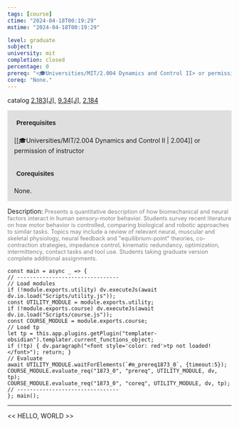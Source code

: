 ```yaml
---
tags: [course]
ctime: "2024-04-18T00:19:29"
mstime: "2024-04-18T00:19:29"

level: graduate
subject: 
university: mit
completion: closed
percentage: 0
prereq: "<🎓Universities/MIT/2.004 Dynamics and Control II> or permission of instructor"
coreq: "None."
---
```


catalog [2.183[J]](http://student.mit.edu/catalog/m2a.html#2.183), [9.34[J]](http://student.mit.edu/catalog/m9a.html#9.34), [2.184](http://student.mit.edu/catalog/m2a.html#2.184)

<span style="display: block; padding: 15px; background-color: rgb(100, 100, 100, 0.2);"><font id="m_prereq1873_0" style="display: block; font-family: Arial, sans-serif; font-weight: bold; padding: 5px">Prerequisites</font><br><span id="prereq1873_0">[[🎓Universities/MIT/2.004 Dynamics and Control II | 2.004]] or permission of instructor</span></span>
<span style="display: block; padding: 15px; background-color: rgb(100, 100, 100, 0.2);"><font id="m_coreq1873_0" style="display: block; font-family: Arial, sans-serif; font-weight: bold; padding: 5px">Corequisites</font><br><span id="coreq1873_0">None.</span></span>

<font style="">Description:</font>
<font style="color: grey; font-size: 0.8rem;">Presents a quantitative description of how biomechanical and neural factors interact in human sensory-motor behavior. Students survey recent literature on how motor behavior is controlled, comparing biological and robotic approaches to similar tasks. Topics may include a review of relevant neural, muscular and skeletal physiology, neural feedback and "equilibrium-point" theories, co-contraction strategies, impedance control, kinematic redundancy, optimization, intermittency, contact tasks and tool use. Students taking graduate version complete additional assignments.</font>

```dataviewjs
const main = async _ => {
// --------------------------------
// Load modules
if (!module.exports.utility) dv.executeJs(await dv.io.load("Scripts/utility.js"));
const UTILITY_MODULE = module.exports.utility;
if (!module.exports.course) dv.executeJs(await dv.io.load("Scripts/course.js"));
const COURSE_MODULE = module.exports.course;
// Load tp
let tp = this.app.plugins.getPlugin("templater-obsidian").templater.current_functions_object;
if (!tp) { dv.paragraph("<font style='color: red'>tp not loaded!</font>"); return; }
// Evaluate
await UTILITY_MODULE.waitForElements(`#m_prereq1873_0`, {timeout:5});
COURSE_MODULE.evaluate_req("1873_0", "prereq", UTILITY_MODULE, dv, tp);
COURSE_MODULE.evaluate_req("1873_0", "coreq", UTILITY_MODULE, dv, tp);
// --------------------------------
}; main();
```

---

<< HELLO, WORLD >>
